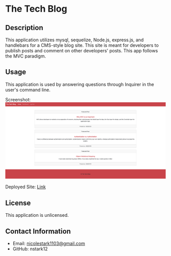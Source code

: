 # The Tech Blog

## Description
This application utilizes mysql, sequelize, Node.js, express.js, and handlebars for a CMS-style blog site. This site is meant for developers to publish posts and comment on other developers' posts. This app follows the MVC paradigm.

## Usage
This application is used by answering questions through Inquirer in the user's command line. 

Screenshot: ![screenshot of tech blog](./public/assets/tech-blog.jpg)

Deployed Site: [Link](https://full-stack-tech-blog-express-fe43e7b93740.herokuapp.com/posts/1) 

## License
This application is unlicensed.

## Contact Information

* Email: nicolestark1103@gmail.com
* GitHub: nstark12
